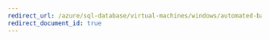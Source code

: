 ```yaml
---
redirect_url: /azure/sql-database/virtual-machines/windows/automated-backup
redirect_document_id: true
---
```

